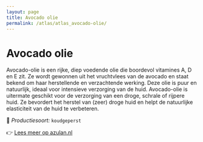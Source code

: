 ```yaml
---
layout: page
title: Avocado olie
permalink: /atlas/atlas_avocado-olie/
---
```


# Avocado olie

Avocado-olie is een rijke, diep voedende olie die boordevol vitamines A, D en E zit. Ze wordt gewonnen uit het vruchtvlees van de avocado en staat bekend om haar herstellende en verzachtende werking. Deze olie is puur en natuurlijk, ideaal voor intensieve verzorging van de huid. Avocado-olie is uitermate geschikt voor de verzorging van een droge, schrale of rijpere huid. Ze bevordert het herstel van (zeer) droge huid en helpt de natuurlijke elasticiteit van de huid te verbeteren.

🔧 *Productiesoort:* `koudgeperst`

👉 [Lees meer op azulan.nl](https://azulan.nl/atlas/avocado-olie)
